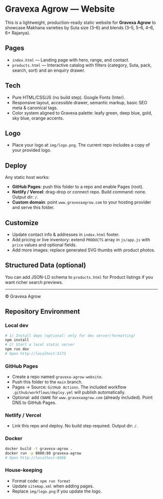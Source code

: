 # Gravexa Agrow — Website

This is a lightweight, production-ready static website for **Gravexa Agrow** to showcase Makhana varieties by Suta size (3–6) and blends (3–5, 5–6, 4–6, 6+ Rajanya).

## Pages
- `index.html` — Landing page with hero, range, and contact.
- `products.html` — Interactive catalog with filters (category, Suta, pack, search, sort) and an enquiry drawer.

## Tech
- Pure HTML/CSS/JS (no build step). Google Fonts (Inter).
- Responsive layout, accessible drawer, semantic markup, basic SEO meta & canonical tags.
- Color system aligned to Gravexa palette: leafy green, deep blue, gold, sky blue, orange accents.

## Logo
- Place your logo at `img/logo.png`. The current repo includes a copy of your provided logo.

## Deploy
Any static host works:
- **GitHub Pages**: push this folder to a repo and enable Pages (root).
- **Netlify / Vercel**: drag-drop or connect repo. Build command: none. Output dir: `/`.
- **Custom domain**: point `www.gravexaagrow.com` to your hosting provider and serve this folder.

## Customize
- Update contact info & addresses in `index.html` footer.
- Add pricing or live inventory: extend `PRODUCTS` array in `js/app.js` with `price` values and optional fields.
- Add more images: replace generated SVG thumbs with product photos.

## Structured Data (optional)
You can add JSON-LD schema to `products.html` for Product listings if you want richer search previews.

---
© Gravexa Agrow

## Repository Environment

### Local dev
```bash
# 1) Install deps (optional: only for dev server/formatting)
npm install
# 2) Start a local static server
npm run dev
# Open http://localhost:5173
```

### GitHub Pages
- Create a repo named `gravexa-agrow-website`.
- Push this folder to the `main` branch.
- Pages → Source: `GitHub Actions`. The included workflow `.github/workflows/deploy.yml` will publish automatically.
- Optional: add `CNAME` for `www.gravexaagrow.com` (already included). Point DNS to GitHub Pages.

### Netlify / Vercel
- Link this repo and deploy. No build step required. Output dir: `/`.

### Docker
```bash
docker build -t gravexa-agrow .
docker run -p 8080:80 gravexa-agrow
# Open http://localhost:8080
```

### House-keeping
- Format code: `npm run format`
- Update `sitemap.xml` when adding pages.
- Replace `img/logo.png` if you update the logo.
